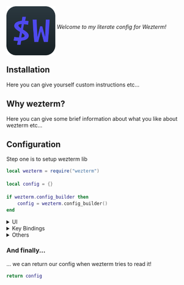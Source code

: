 <!-- @pragma output:.wezterm.lua -->
<img height="128" alt="WezTerm Icon" src="https://raw.githubusercontent.com/wez/wezterm/main/assets/icon/wezterm-icon.svg" align="left">

‎

‎ ‎*Welcome to my literate config for Wezterm!*

‎

‎

## Installation

Here you can give yourself custom instructions etc...

## Why wezterm?

Here you can give some brief information about what you like about wezterm etc...

## Configuration

Step one is to setup wezterm lib

```lua
local wezterm = require("wezterm")

local config = {}

if wezterm.config_builder then
    config = wezterm.config_builder()
end
```

<details>
<summary>UI</summary>

I use these fonts, and often switch between different color themes
depending on what I am doing

```lua
config.font_size = 24
config.font = wezterm.font 'JetBrainsMono NF'
-- config.font = wezterm.font 'Iosevka NF'

config.colors = {
    background = "1C1C1C"
    -- background = "202020",
    -- background = "1C2021",
}
```

I also prefer to start with the intial window larger

```lua
config.initial_cols = 100
config.initial_rows = 45

config.window_padding = {
    left = 0,
    right = 0,
    top = 1,
    bottom = 0,
}
```

</details>

<details>
<summary>Key Bindings</summary>

We can define a small utility var for making key bindings easier to read:

```lua
local act = wezterm.action
```

Now we can make option-left and option-right work as expected in the terminal

```lua
config.keys = {
    { key = "LeftArrow",  mods = "OPT", action = act({ SendString = "\x1bb" }) },
    { key = "RightArrow", mods = "OPT", action = act({ SendString = "\x1bf" }) },
    { key = "3",          mods = "OPT", action = act.SendString("#") },
}
```

And we can fix pasting from the correct terminal

```lua
config.keys = {
    { key = "v", mods = "CTRL", action = act.PasteFrom("Clipboard") },
}
```

Not a keybinding, but we are allowed to use the mouse right?

```lua
config.mouse_bindings = {
    {
        event = { Up = { streak = 1, button = "Left" } },
        mods = "META",
        action = act.OpenLinkAtMouseCursor,
    },
}
```

</details>

<details>
<summary>Others</summary>

Theses are just a few nice to have settings :)

```lua
config.adjust_window_size_when_changing_font_size = false

config.window_close_confirmation = "NeverPrompt"
config.use_fancy_tab_bar = false
-- config.hide_tab_bar_if_only_one_tab = true
```

</details>


### And finally...

... we can return our config when wezterm tries to read it!

```lua
return config
```

